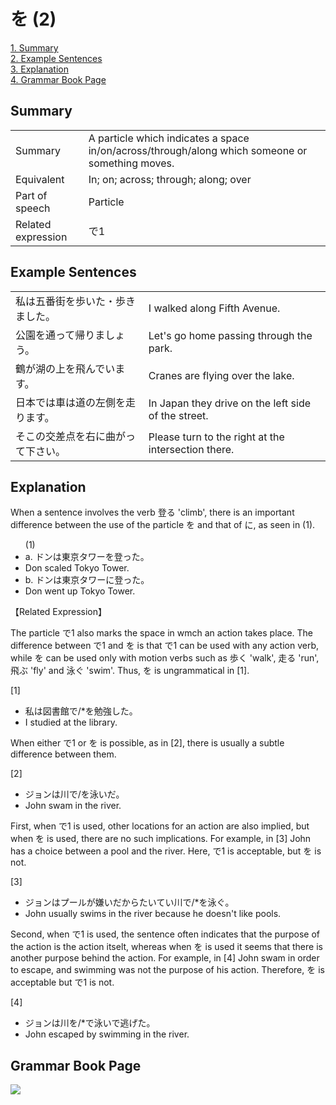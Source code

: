 # を (2)

[1. Summary](#summary)<br>
[2. Example Sentences](#example-sentences)<br>
[3. Explanation](#explanation)<br>
[4. Grammar Book Page](#grammar-book-page)<br>


## Summary

<table><tr>   <td>Summary</td>   <td>A particle which indicates a space in/on/across/through/along which someone or something moves.</td></tr><tr>   <td>Equivalent</td>   <td>In; on; across; through; along; over</td></tr><tr>   <td>Part of speech</td>   <td>Particle</td></tr><tr>   <td>Related expression</td>   <td>で1</td></tr></table>

## Example Sentences

<table><tr>   <td>私は五番街を歩いた・歩きました。</td>   <td>I walked along Fifth Avenue.</td></tr><tr>   <td>公園を通って帰りましょう。</td>   <td>Let's go home passing through the park.</td></tr><tr>   <td>鶴が湖の上を飛んでいます。</td>   <td>Cranes are flying over the lake.</td></tr><tr>   <td>日本では車は道の左側を走ります。</td>   <td>In Japan they drive on the left side of the street.</td></tr><tr>   <td>そこの交差点を右に曲がって下さい。</td>   <td>Please turn to the right at the intersection there.</td></tr></table>

## Explanation

<p>When a sentence involves the verb 登る 'climb', there is an important difference between the use of the particle <span class="cloze">を</span> and that of に, as seen in (1).</p>  <ul>(1) <li>a. ドンは東京タワー<span class="cloze">を</span>登った。</li> <li>Don scaled Tokyo Tower.</li> <div class="divide"></div> <li>b. ドンは東京タワーに登った。</li> <li>Don went up Tokyo Tower.</li> </ul>  <p>【Related Expression】</p>  <p>The particle で1 also marks the space in wmch an action takes place. The difference between で1 and <span class="cloze">を</span> is that で1 can be used with any action verb, while <span class="cloze">を</span> can be used only with motion verbs such as 歩く 'walk', 走る 'run', 飛ぶ 'fly' and 泳ぐ 'swim'. Thus, <span class="cloze">を</span> is ungrammatical in [1].</p>  <p>[1]</p>  <ul> <li>私は図書館で/*<span class="cloze">を</span>勉強した。</li> <li>I studied at the library.</li> </ul>  <p>When either で1 or <span class="cloze">を</span> is possible, as in [2], there is usually a subtle difference between them.</p>  <p>[2]</p>  <ul> <li>ジョンは川で/<span class="cloze">を</span>泳いだ。</li> <li>John swam in the river.</li> </ul>  <p>First, when で1 is used, other locations for an action are also implied, but when <span class="cloze">を</span> is used, there are no such implications. For example, in [3] John has a choice between a pool and the river. Here, で1 is acceptable, but <span class="cloze">を</span> is not.</p>  <p>[3]</p>  <ul> <li>ジョンはプールが嫌いだからたいてい川で/*<span class="cloze">を</span>泳ぐ。</li> <li>John usually swims in the river because he doesn't like pools.</li> </ul>  <p>Second, when で1 is used, the sentence often indicates that the purpose of the action is the action itselt, whereas when <span class="cloze">を</span> is used it seems that there is another purpose behind the action. For example, in [4] John swam in order to escape, and swimming was not the purpose of his action. Therefore, <span class="cloze">を</span> is acceptable but で1 is not.</p>  <p>[4]</p>  <ul> <li>ジョンは川<span class="cloze">を</span>/*で泳いで逃げた。</li> <li>John escaped by swimming in the river.</li> </ul>

## Grammar Book Page

![](../img/Basicを2.png)

